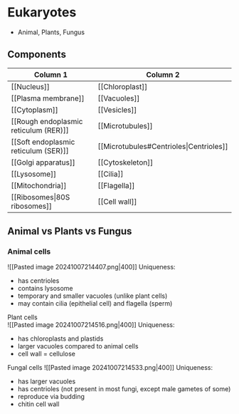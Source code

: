 # Eukaryotes
- Animal, Plants, Fungus
## Components
| Column 1                              | Column 2                                |
| ------------------------------------- | --------------------------------------- |
| [[Nucleus]]                           | [[Chloroplast]]                         |
| [[Plasma membrane]]                   | [[Vacuoles]]                            |
| [[Cytoplasm]]                         | [[Vesicles]]                            |
| [[Rough endoplasmic reticulum (RER)]] | [[Microtubules]]                        |
| [[Soft endoplasmic reticulum (SER)]]  | [[Microtubules#Centrioles\|Centrioles]] |
| [[Golgi apparatus]]                   | [[Cytoskeleton]]                        |
| [[Lysosome]]                          | [[Cilia]]                               |
| [[Mitochondria]]                      | [[Flagella]]                            |
| [[Ribosomes\|80S ribosomes]]          | [[Cell wall]]                           |
## Animal vs Plants vs Fungus
### Animal cells 
![[Pasted image 20241007214407.png|400]]
Uniqueness:
- has centrioles
- contains lysosome
- temporary and smaller vacuoles (unlike plant cells)
- may contain cilia (epithelial cell) and flagella (sperm)

Plant cells  
![[Pasted image 20241007214516.png|400]]
Uniqueness:
- has chloroplasts and plastids
- larger vacuoles compared to animal cells
- cell wall = cellulose

Fungal cells
![[Pasted image 20241007214533.png|400]]
Uniqueness:
- has larger vacuoles
- has centrioles (not present in most fungi, except male gametes of some)
- reproduce via budding
- chitin cell wall